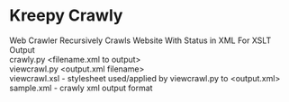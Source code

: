 # Kreepy Crawly
Web Crawler Recursively Crawls Website With Status in XML For XSLT Output<br/>
crawly.py <filename.xml to output> <fully qualified base URL of website to crawl><br/>
viewcrawl.py <output.xml filename><br/>
viewcrawl.xsl - stylesheet used/applied by viewcrawl.py to <output.xml><br/>
sample.xml - crawly xml output format<br/>
